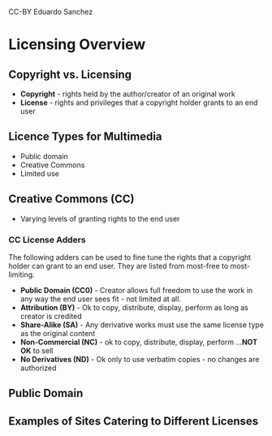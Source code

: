CC-BY Eduardo Sanchez

# Licensing Overview

## Copyright vs. Licensing

* **Copyright** - rights held by the author/creator of an original work
* **License** - rights and privileges that a copyright holder grants to an end user

## Licence Types for Multimedia

* Public domain
* Creative Commons
* Limited use

## Creative Commons (CC)

* Varying levels of granting rights to the end user

### CC License Adders

The following adders can be used to fine tune the rights that a copyright holder can grant to an end user. They are listed from most-free to most-limiting.

* **Public Domain (CC0)** - Creator allows full freedom to use the work in any way the end user sees fit - not limited at all.
* **Attribution (BY)** - Ok to copy, distribute, display, perform as long as creator is credited
* **Share-Alike (SA)** - Any derivative works must use the same license type as the original content
* **Non-Commercial (NC)** - ok to copy, distribute, display, perform ...**NOT OK** to sell
* **No Derivatives (ND)** - Ok only to use verbatim copies - no changes are authorized

## Public Domain

## Examples of Sites Catering to Different Licenses
